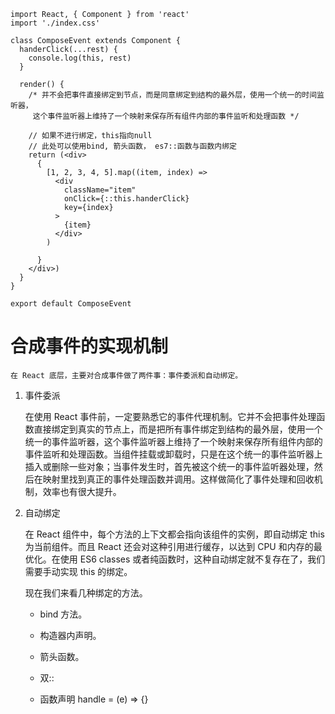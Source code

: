 ```
import React, { Component } from 'react'
import './index.css'

class ComposeEvent extends Component {
  handerClick(...rest) {
    console.log(this, rest)
  }

  render() {
    /* 并不会把事件直接绑定到节点，而是同意绑定到结构的最外层，使用一个统一的时间监听器，
     这个事件监听器上维持了一个映射来保存所有组件内部的事件监听和处理函数 */

    // 如果不进行绑定，this指向null
    // 此处可以使用bind, 箭头函数， es7::函数与函数内绑定
    return (<div>
      {
        [1, 2, 3, 4, 5].map((item, index) =>
          <div
            className="item"
            onClick={::this.handerClick}
            key={index}
          >
            {item}
          </div>
        )

      }
    </div>)
  }
}

export default ComposeEvent
```

# 合成事件的实现机制

    在 React 底层，主要对合成事件做了两件事：事件委派和自动绑定。

1. 事件委派

    在使用 React 事件前，一定要熟悉它的事件代理机制。它并不会把事件处理函数直接绑定到真实的节点上，而是把所有事件绑定到结构的最外层，使用一个统一的事件监听器，这个事件监听器上维持了一个映射来保存所有组件内部的事件监听和处理函数。当组件挂载或卸载时，只是在这个统一的事件监听器上插入或删除一些对象；当事件发生时，首先被这个统一的事件监听器处理，然后在映射里找到真正的事件处理函数并调用。这样做简化了事件处理和回收机制，效率也有很大提升。

2. 自动绑定

    在 React 组件中，每个方法的上下文都会指向该组件的实例，即自动绑定 this 为当前组件。而且 React 还会对这种引用进行缓存，以达到 CPU 和内存的最优化。在使用 ES6 classes 或者纯函数时，这种自动绑定就不复存在了，我们需要手动实现 this 的绑定。

    现在我们来看几种绑定的方法。

    - bind 方法。

    - 构造器内声明。

    - 箭头函数。

    - 双::

    - 函数声明 handle = (e) => {}


